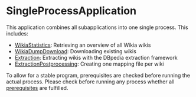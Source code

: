 # SingleProcessApplication
This application combines all subapplications into one single process. This includes:
 - [WikiaStatistics](./wikiaStatistics): Retrieving an overview of all Wikia wikis
 - [WikiaDumpDownload](./wikiaDumpDownload): Downloading existing wikis
 - [Extraction](./extraction): Extracting wikis with the DBpedia extraction framework
 - [ExtractionPostprocessing](./extractionPostprocessing): Creating one mapping file per wiki
 
 To allow for a stable program, prerequisites are checked before running the actual process. Please check before running any process whether all [prerequisites](README.md) are fulfilled.
